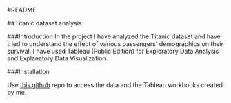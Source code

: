 #README

##Titanic dataset analysis

###Introduction
In the project I have analyzed the Titanic dataset and have tried to understand the effect of various passengers' demographics on their survival.
I have used Tableau (Public Edition) for Exploratory Data Analysis and Explanatory Data Visualization.

###Installation

Use [this github](https://github.com/varsha-shewale/Projects-Final/tree/master/DataVisTableau_titanic) repo to access the data and the Tableau workbooks created by me.
